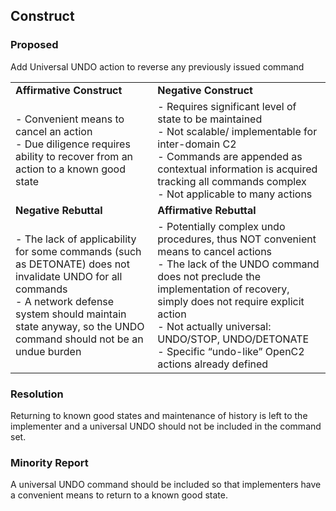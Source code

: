## Construct

### Proposed

Add Universal UNDO action to reverse any previously issued command

|||
| :--- | :--- |
| **Affirmative Construct** |  **Negative Construct** | 
| - Convenient means to cancel an action <br>- Due diligence requires ability to recover from an action to a known good state | - Requires significant level of state to be maintained <br>- Not scalable/ implementable for inter-domain C2 <br>- Commands are appended as contextual information is acquired tracking all commands complex <br>- Not applicable to many actions |
| **Negative Rebuttal** | **Affirmative Rebuttal** |
| - The lack of applicability for some commands (such as DETONATE) does not invalidate UNDO for all commands <br>- A network defense system should maintain state anyway, so the UNDO command should not be an undue burden | - Potentially complex undo procedures, thus NOT convenient means to cancel actions <br>- The lack of the UNDO command does not preclude the implementation of recovery, simply does not require explicit action <br>- Not actually universal: UNDO/STOP, UNDO/DETONATE <br>- Specific “undo-like” OpenC2 actions already defined |

### Resolution

Returning to known good states and maintenance of history is left to the implementer and a universal UNDO should not be included in the command set.

### Minority Report

A universal UNDO command should be included so that implementers have a convenient means to return to a known good state.
